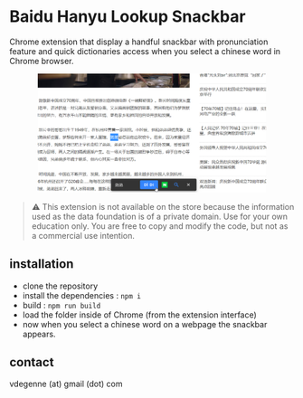 # Baidu Hanyu Lookup Snackbar

Chrome extension that display a handful snackbar with pronunciation feature and quick dictionaries access when you select a chinese word in Chrome browser.

<p align="center">
  <img src="./screenshot.bmp" width="80%">
</p>


> ⚠️ This extension is not available on the store because the information used as the data foundation is of a private domain. Use for your own education only. You are free to copy and modify the code, but not as a commercial use intention.


## installation

- clone the repository
- install the dependencies : `npm i`
- build : `npm run build`
- load the folder inside of Chrome (from the extension interface)
- now when you select a chinese word on a webpage the snackbar appears.

## contact

vdegenne (at) gmail (dot) com
